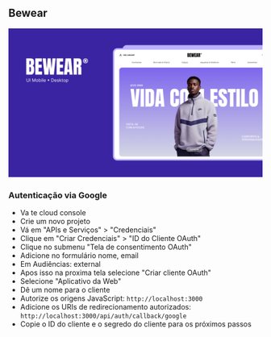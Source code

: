 ## Bewear

<img src="./Capa.png" alt="Bewear Logo" width="600" />

### Autenticação via Google
- Va te cloud console
- Crie um novo projeto
- Vá em "APIs e Serviços" > "Credenciais"
- Clique em "Criar Credenciais" > "ID do Cliente OAuth"
- Clique no submenu "Tela de consentimento OAuth"
- Adicione no formulário nome, email
- Em Audiências: external
- Apos isso na proxima tela selecione "Criar cliente OAuth"
- Selecione "Aplicativo da Web"
- Dê um nome para o cliente
- Autorize os origens JavaScript: `http://localhost:3000`
- Adicione os URIs de redirecionamento autorizados: `http://localhost:3000/api/auth/callback/google`
- Copie o ID do cliente e o segredo do cliente para os próximos passos